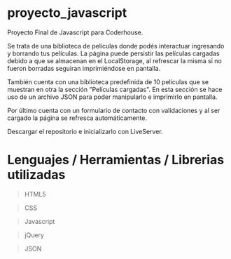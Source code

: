 # proyecto_javascript

Proyecto Final de Javascript para Coderhouse.

Se trata de una biblioteca de películas donde podés interactuar ingresando y borrando tus películas.
La página puede persistir las películas cargadas debido a que se almacenan en el LocalStorage, al refrescar la misma si no fueron borradas seguiran imprimiéndose en pantalla.

También cuenta con una biblioteca predefinida de 10 películas que se muestran en otra la sección "Películas cargadas". En esta sección se hace uso de un archivo JSON para poder manipularlo e imprimirlo en pantalla.

Por último cuenta con un formulario de contacto con validaciones y al ser cargado la página se refresca automáticamente.

Descargar el repositorio e inicializarlo con LiveServer.

# Lenguajes / Herramientas / Librerias utilizadas

> HTML5

> CSS

> Javascript

> jQuery

> JSON
